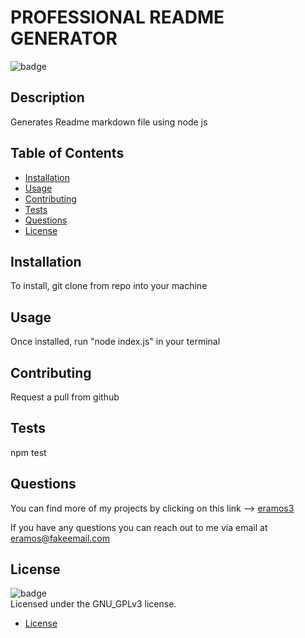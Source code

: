 
  # PROFESSIONAL README GENERATOR

  ![badge](https://img.shields.io/badge/license-GNU_GPLv3-brightgreen)<br>

  ## Description

  Generates Readme markdown file using node js 


  ## Table of Contents

  * [Installation](#installation)
  * [Usage](#usage)
  * [Contributing](#contributing)
  * [Tests](#tests)
  * [Questions](#questions)
  * [License](#license)



  ## Installation

  To install, git clone from repo into your machine 


  ## Usage 

  Once installed, run "node index.js" in your terminal


  ## Contributing


  Request a pull from github
 

  ## Tests

  npm test
    
  ## Questions

  You can find more of my projects by clicking on this link --> [eramos3](https://github.com/eramos3)

  If you have any questions you  can reach out to me via email at eramos@fakeemail.com


  ## License

  ![badge](https://img.shields.io/badge/license-GNU_GPLv3-brightgreen.svg)<br>
  Licensed under the GNU_GPLv3 license.
  
* [License](#license)

